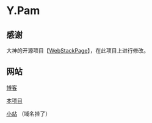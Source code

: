 Y.Pam
===

## 感谢

大神的开源项目【[WebStackPage](https://github.com/WebStackPage)】，在此项目上进行修改。

## 网站

[博客](https://www.cnblogs.com/pam-sh/)

[本项目](http://wiki.span.fun/)

[小站](https://www.span.fun/)
（域名挂了）

